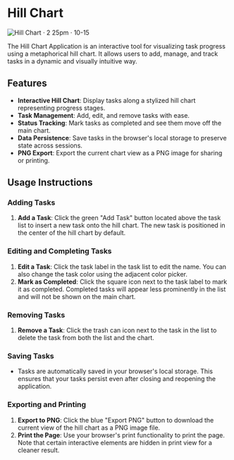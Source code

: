# Hill Chart

![Hill Chart · 2 25pm · 10-15](https://github.com/user-attachments/assets/d14622fe-880a-4863-b01e-ec0b9f6a2c51)

The Hill Chart Application is an interactive tool for visualizing task progress using a metaphorical hill chart. It allows users to add, manage, and track tasks in a dynamic and visually intuitive way.

## Features

- **Interactive Hill Chart**: Display tasks along a stylized hill chart representing progress stages.
- **Task Management**: Add, edit, and remove tasks with ease.
- **Status Tracking**: Mark tasks as completed and see them move off the main chart.
- **Data Persistence**: Save tasks in the browser's local storage to preserve state across sessions.
- **PNG Export**: Export the current chart view as a PNG image for sharing or printing.

## Usage Instructions

### Adding Tasks

1. **Add a Task**: Click the green "Add Task" button located above the task list to insert a new task onto the hill chart. The new task is positioned in the center of the hill chart by default.

### Editing and Completing Tasks

1. **Edit a Task**: Click the task label in the task list to edit the name. You can also change the task color using the adjacent color picker.
2. **Mark as Completed**: Click the square icon next to the task label to mark it as completed. Completed tasks will appear less prominently in the list and will not be shown on the main chart.

### Removing Tasks

1. **Remove a Task**: Click the trash can icon next to the task in the list to delete the task from both the list and the chart.

### Saving Tasks

- Tasks are automatically saved in your browser's local storage. This ensures that your tasks persist even after closing and reopening the application.

### Exporting and Printing

1. **Export to PNG**: Click the blue "Export PNG" button to download the current view of the hill chart as a PNG image file.
2. **Print the Page**: Use your browser's print functionality to print the page. Note that certain interactive elements are hidden in print view for a cleaner result.
